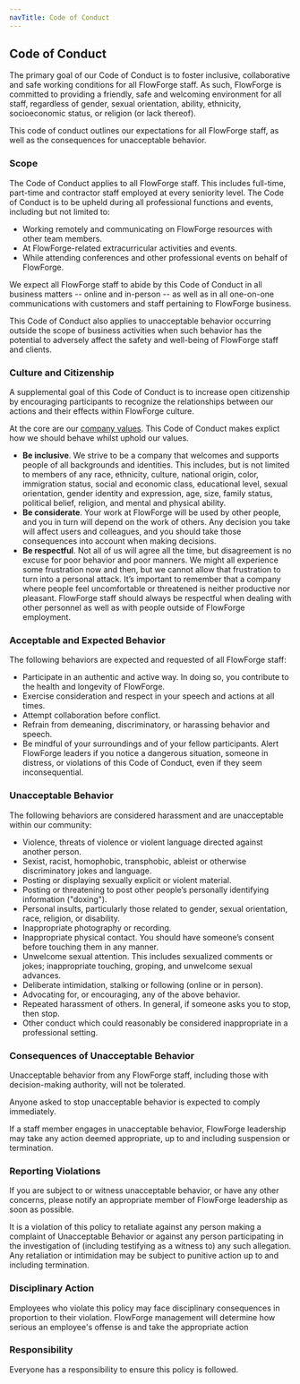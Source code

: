 ```yaml
---
navTitle: Code of Conduct
---
```


## Code of Conduct

The primary goal of our Code of Conduct is to foster inclusive, collaborative
and safe working conditions for all FlowForge staff. As such, FlowForge is
committed to providing a friendly, safe and welcoming environment for all staff,
regardless of gender, sexual orientation, ability, ethnicity, socioeconomic status,
or religion (or lack thereof).

This code of conduct outlines our expectations for all FlowForge staff, as well
as the consequences for unacceptable behavior.

### Scope 

The Code of Conduct applies to all FlowForge staff. This includes full-time,
part-time and contractor staff employed at every seniority level. The Code of
Conduct is to be upheld during all professional functions and events, including
but not limited to:

 - Working remotely and communicating on FlowForge resources with other team members.
 - At FlowForge-related extracurricular activities and events.
 - While attending conferences and other professional events on behalf of FlowForge.
 
We expect all FlowForge staff to abide by this Code of Conduct in all business
matters -- online and in-person -- as well as in all one-on-one communications
with customers and staff pertaining to FlowForge business.

This Code of Conduct also applies to unacceptable behavior occurring outside the
scope of business activities when such behavior has the potential to adversely
affect the safety and well-being of FlowForge staff and clients.

### Culture and Citizenship

A supplemental goal of this Code of Conduct is to increase open citizenship by
encouraging participants to recognize the relationships between our actions and
their effects within FlowForge culture.

At the core are our [company values](../company/values.md). This Code of Conduct
makes explict how we should behave whilst uphold our values.

 - **Be inclusive**. We strive to be a company that welcomes and supports people
   of all backgrounds and identities. This includes, but is not limited to members
   of any race, ethnicity, culture, national origin, color, immigration status,
   social and economic class, educational level, sexual orientation, gender
   identity and expression, age, size, family status, political belief, religion,
   and mental and physical ability.
 - **Be considerate**. Your work at FlowForge will be used by other people, and
   you in turn will depend on the work of others. Any decision you take will
   affect users and colleagues, and you should take those consequences into account
   when making decisions.
 - **Be respectful**. Not all of us will agree all the time, but disagreement is
   no excuse for poor behavior and poor manners. We might all experience some
   frustration now and then, but we cannot allow that frustration to turn into a
   personal attack. It’s important to remember that a company where people feel
   uncomfortable or threatened is neither productive nor pleasant. FlowForge staff
   should always be respectful when dealing with other personnel as well as with
   people outside of FlowForge employment.

### Acceptable and Expected Behavior

The following behaviors are expected and requested of all FlowForge staff:

 - Participate in an authentic and active way. In doing so, you contribute to the
   health and longevity of FlowForge.
 - Exercise consideration and respect in your speech and actions at all times.
 - Attempt collaboration before conflict.
 - Refrain from demeaning, discriminatory, or harassing behavior and speech.
 - Be mindful of your surroundings and of your fellow participants. Alert FlowForge
   leaders if you notice a dangerous situation, someone in distress, or violations
   of this Code of Conduct, even if they seem inconsequential.

### Unacceptable Behavior

The following behaviors are considered harassment and are unacceptable within our community:

 - Violence, threats of violence or violent language directed against another person.
 - Sexist, racist, homophobic, transphobic, ableist or otherwise discriminatory jokes and language.
 - Posting or displaying sexually explicit or violent material.
 - Posting or threatening to post other people’s personally identifying information ("doxing").
 - Personal insults, particularly those related to gender, sexual orientation, race, religion, or disability.
 - Inappropriate photography or recording.
 - Inappropriate physical contact. You should have someone’s consent before touching them in any manner.
 - Unwelcome sexual attention. This includes sexualized comments or jokes; inappropriate touching, groping, and unwelcome sexual advances.
 - Deliberate intimidation, stalking or following (online or in person).
 - Advocating for, or encouraging, any of the above behavior.
 - Repeated harassment of others. In general, if someone asks you to stop, then stop.
 - Other conduct which could reasonably be considered inappropriate in a professional setting.

### Consequences of Unacceptable Behavior

Unacceptable behavior from any FlowForge staff, including those with
decision-making authority, will not be tolerated.

Anyone asked to stop unacceptable behavior is expected to comply immediately.

If a staff member engages in unacceptable behavior, FlowForge leadership may take
any action deemed appropriate, up to and including suspension or termination.

### Reporting Violations

If you are subject to or witness unacceptable behavior, or have any other concerns,
please notify an appropriate member of FlowForge leadership as soon as possible.

It is a violation of this policy to retaliate against any person making a
complaint of Unacceptable Behavior or against any person participating in the
investigation of (including testifying as a witness to) any such allegation. Any
retaliation or intimidation may be subject to punitive action up to and including
termination.

### Disciplinary Action

Employees who violate this policy may face disciplinary consequences in proportion
to their violation. FlowForge management will determine how serious an employee's
offense is and take the appropriate action

### Responsibility

Everyone has a responsibility to ensure this policy is followed.
